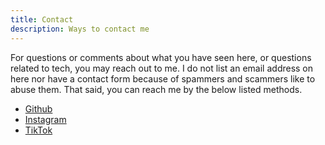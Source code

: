```yaml
---
title: Contact
description: Ways to contact me
---
```


For questions or comments about what you have seen here, 
or questions related to tech, you may reach out to me. I do not list an email address on 
here nor have a contact form because of spammers and scammers like to abuse them.
That said, you can reach me by the below listed methods. 

* <a target="_blank" href="https://github.com/almostengr">Github</a>
* <a href="https://instagram.com/almostengr" target="_blank">Instagram</a>
* <a href="https://tiktok.com/@almostengr" target="_blank">TikTok</a>
